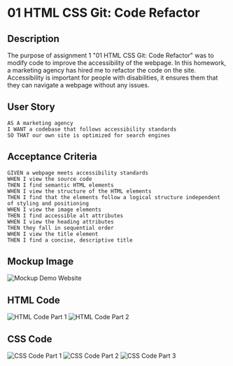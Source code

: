 # 01 HTML CSS Git: Code Refactor
## Description
The purpose of assignment 1 "01 HTML CSS Git: Code Refactor" was to modify code to improve the accessibility of the webpage. In this homework, a marketing agency has hired me to refactor the code on the site. Accessibility is important for people with disabilities, it ensures them that they can navigate a webpage without any issues.

## User Story

```
AS A marketing agency
I WANT a codebase that follows accessibility standards
SO THAT our own site is optimized for search engines
```

## Acceptance Criteria

```
GIVEN a webpage meets accessibility standards
WHEN I view the source code
THEN I find semantic HTML elements
WHEN I view the structure of the HTML elements
THEN I find that the elements follow a logical structure independent of styling and positioning
WHEN I view the image elements
THEN I find accessible alt attributes
WHEN I view the heading attributes
THEN they fall in sequential order
WHEN I view the title element
THEN I find a concise, descriptive title
```
## Mockup Image
![Mockup Demo Website](./assets/images/mockup.jpg)

## HTML Code
![HTML Code Part 1](./assets/images/html1.png)
![HTML Code Part 2](./assets/images/html2.png)

## CSS Code
![CSS Code Part 1](./assets/images/css1.png)
![CSS Code Part 2](./assets/images/css2.png)
![CSS Code Part 3](./assets/images/css3.png)